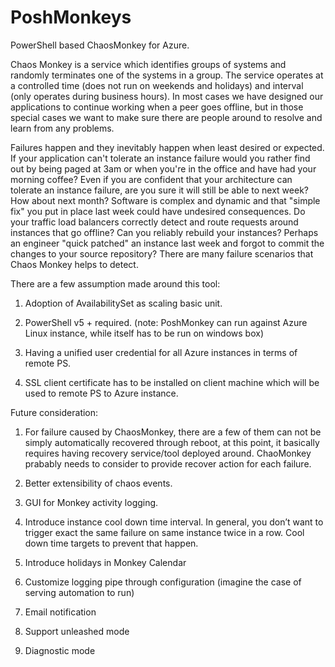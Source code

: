 # PoshMonkeys
PowerShell based ChaosMonkey for Azure.

Chaos Monkey is a service which identifies groups of systems and randomly terminates one of the systems in a group. The service operates at a controlled time (does not run on weekends and holidays) and interval (only operates during business hours). In most cases we have designed our applications to continue working when a peer goes offline, but in those special cases we want to make sure there are people around to resolve and learn from any problems.

Failures happen and they inevitably happen when least desired or expected. If your application can't tolerate an instance failure would you rather find out by being paged at 3am or when you're in the office and have had your morning coffee? Even if you are confident that your architecture can tolerate an instance failure, are you sure it will still be able to next week? How about next month? Software is complex and dynamic and that "simple fix" you put in place last week could have undesired consequences. Do your traffic load balancers correctly detect and route requests around instances that go offline? Can you reliably rebuild your instances? Perhaps an engineer "quick patched" an instance last week and forgot to commit the changes to your source repository? There are many failure scenarios that Chaos Monkey helps to detect. 

There are a few assumption made around this tool:

1. Adoption of AvailabilitySet as scaling basic unit.

2. PowerShell v5 + required. (note: PoshMonkey can run against Azure Linux instance, while itself has to be run on windows box)

3. Having a unified user credential for all Azure instances in terms of remote PS.

4. SSL client certificate has to be installed on client machine which will be used to remote PS to Azure instance.



Future consideration:

1. For failure caused by ChaosMonkey, there are a few of them can not be simply automatically recovered through reboot, at this point, it basically requires having recovery service/tool deployed around. ChaoMonkey prabably needs to consider to provide recover action for each failure.

2. Better extensibility of chaos events.

3. GUI for Monkey activity logging.

4. Introduce instance cool down time interval. In general, you don’t want to trigger exact the same failure on same instance twice in a row. Cool down time targets to prevent that happen.

5. Introduce holidays in Monkey Calendar 

6. Customize logging pipe through configuration (imagine the case of serving automation to run)

7. Email notification

8. Support unleashed mode

9. Diagnostic mode


